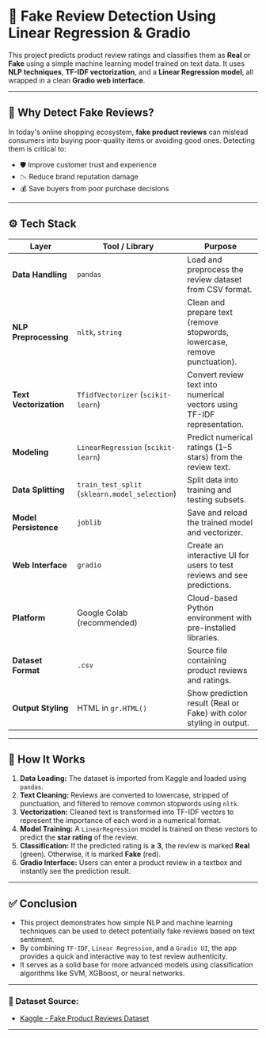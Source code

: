 # 🧠 Fake Review Detection Using Linear Regression & Gradio

This project predicts product review ratings and classifies them as **Real** or **Fake** using a simple machine learning model trained on text data. It uses **NLP techniques**, **TF-IDF vectorization**, and a **Linear Regression model**, all wrapped in a clean **Gradio web interface**.

---

## 📌 Why Detect Fake Reviews?

In today's online shopping ecosystem, **fake product reviews** can mislead consumers into buying poor-quality items or avoiding good ones. Detecting them is critical to:

- 🛡️ Improve customer trust and experience
- 📉 Reduce brand reputation damage
- 💰 Save buyers from poor purchase decisions

---

## ⚙️ Tech Stack

| Layer                   | Tool / Library                           | Purpose                                                                 |
|-------------------------|------------------------------------------|-------------------------------------------------------------------------|
| **Data Handling**       | `pandas`                                 | Load and preprocess the review dataset from CSV format.                |
| **NLP Preprocessing**   | `nltk`, `string`                         | Clean and prepare text (remove stopwords, lowercase, remove punctuation). |
| **Text Vectorization**  | `TfidfVectorizer` (`scikit-learn`)       | Convert review text into numerical vectors using TF-IDF representation.|
| **Modeling**            | `LinearRegression` (`scikit-learn`)      | Predict numerical ratings (1–5 stars) from the review text.            |
| **Data Splitting**      | `train_test_split` (`sklearn.model_selection`) | Split data into training and testing subsets.                          |
| **Model Persistence**   | `joblib`                                 | Save and reload the trained model and vectorizer.                      |
| **Web Interface**       | `gradio`                                 | Create an interactive UI for users to test reviews and see predictions.|
| **Platform**            | Google Colab (recommended)               | Cloud-based Python environment with pre-installed libraries.           |
| **Dataset Format**      | `.csv`                                   | Source file containing product reviews and ratings.                    |
| **Output Styling**      | HTML in `gr.HTML()`                      | Show prediction result (Real or Fake) with color styling in output.    |

---

## 🔄 How It Works

1. **Data Loading:** The dataset is imported from Kaggle and loaded using `pandas`.
2. **Text Cleaning:** Reviews are converted to lowercase, stripped of punctuation, and filtered to remove common stopwords using `nltk`.
3. **Vectorization:** Cleaned text is transformed into TF-IDF vectors to represent the importance of each word in a numerical format.
4. **Model Training:** A `LinearRegression` model is trained on these vectors to predict the **star rating** of the review.
5. **Classification:** If the predicted rating is **≥ 3**, the review is marked **Real** (green). Otherwise, it is marked **Fake** (red).
6. **Gradio Interface:** Users can enter a product review in a textbox and instantly see the prediction result.

---
## ✅ Conclusion

- This project demonstrates how simple NLP and machine learning techniques can be used to detect potentially fake reviews based on text sentiment.
- By combining `TF-IDF`, `Linear Regression`, and a `Gradio UI`, the app provides a quick and interactive way to test review authenticity.
- It serves as a solid base for more advanced models using classification algorithms like SVM, XGBoost, or neural networks.

---

### 🔗 Dataset Source:
- [Kaggle - Fake Product Reviews Dataset](https://www.kaggle.com/datasets/mexwell/fake-reviews-dataset)

---
